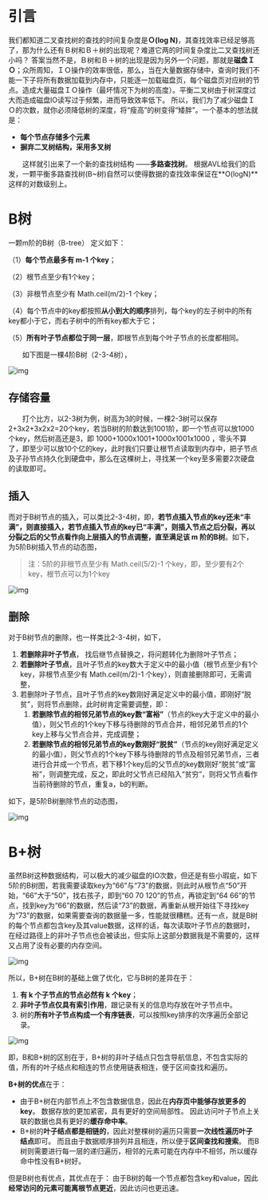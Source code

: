 # 引言
我们都知道二叉查找树的查找的时间复杂度是**Ｏ(log N)**，其查找效率已经足够高了，那为什么还有Ｂ树和Ｂ＋树的出现呢？难道它两的时间复杂度比二叉查找树还小吗？
答案当然不是，Ｂ树和Ｂ＋树的出现是因为另外一个问题，那就是**磁盘ＩＯ**；众所周知，ＩＯ操作的效率很低，那么，当在大量数据存储中，查询时我们不能一下子将所有数据加载到内存中，只能逐一加载磁盘页，每个磁盘页对应树的节点。造成大量磁盘ＩＯ操作（最坏情况下为树的高度）。平衡二叉树由于树深度过大而造成磁盘IO读写过于频繁，进而导致效率低下。
所以，我们为了减少磁盘ＩＯ的次数，就你必须降低树的深度，将“瘦高”的树变得“矮胖”。一个基本的想法就是：

- **每个节点存储多个元素**
- **摒弃二叉树结构，采用多叉树**

　　这样就引出来了一个新的查找树结构 ——**多路查找树**。 根据AVL给我们的启发，一颗平衡多路查找树(B~树)自然可以使得数据的查找效率保证在**O(logN)**这样的对数级别上。

# B树

一颗m阶的B树（B-tree） 定义如下：

（1）**每个节点最多有 m-1 个key**；

（2）根节点至少有1个key；

（3）非根节点至少有 Math.ceil(m/2)-1 个key；

（4）每个节点中的key都按照**从小到大的顺序**排列，每个key的左子树中的所有key都小于它，而右子树中的所有key都大于它；

（5）**所有叶子节点都位于同一层**，即根节点到每个叶子节点的长度都相同。

  如下图是一棵4阶B树（2-3-4树），

![img](https://520li.oss-cn-hangzhou.aliyuncs.com/img/20200527005128)

## 存储容量
  打个比方，以2-3树为例，树高为3的时候，一棵2-3树可以保存2+3x2+3x2x2=20个key，若当B树的阶数达到1001阶，即一个节点可以放1000个key，然后树高还是3，即 1000+1000x1001+1000x1001x1000 ，零头不算了，即至少可以放10个亿的key，此时我们只要让根节点读取到内存中，把子节点及子孙节点持久化到硬盘中，那么在这棵树上，寻找某一个key至多需要2次硬盘的读取即可。

## 插入

而对于B树节点的插入，可以类比2-3-4树，即，**若节点插入节点的key还未“丰满”，则直接插入，若节点插入节点的key已“丰满”，则插入节点之后分裂，再以分裂之后的父节点看作向上层插入的节点调整，直至满足该 m 阶的B树**。如下，为5阶B树插入节点的动态图，

> 注：5阶的非根节点至少有 Math.ceil(5/2)-1 个key，即，至少要有2个key，根节点可以为1个key

![img](https://520li.oss-cn-hangzhou.aliyuncs.com/img/20200527005402)

## 删除  

对于B树节点的删除，也一样类比2-3-4树，如下，

1. **若删除非叶子节点**， 找后继节点替换之，将问题转化为删除叶子节点；
2. **若删除叶子节点**，且叶子节点的key数大于定义中的最小值（根节点至少有1个key，非根节点至少有 Math.ceil(m/2)-1 个key），则直接删除即可，无需调整，
3. 若删除叶子节点，且叶子节点的key数刚好满足定义中的最小值，即刚好“脱贫”，则将节点删除，此时树肯定需要调整，即：
   1. **若删除节点的相邻兄弟节点的key数“富裕”**（节点的key大于定义中的最小值），则父节点的1个key下移与待删除的节点合并，相邻兄弟节点的1个key上移与父节点合并，完成调整；
   2. **若删除节点的相邻兄弟节点的key数刚好“脱贫”**（节点的key刚好满足定义的最小值），则父节点的1个key下移与待删除的节点及相邻兄弟节点，三者进行合并成一个节点，若下移1个key后的父节点的key数刚好“脱贫”或“富裕”，则调整完成，反之，即此时父节点已经陷入“贫穷”，则将父节点看作当前待删除的节点，重复a，b的判断。

如下，是5阶B树删除节点的动态图，

![img](https://520li.oss-cn-hangzhou.aliyuncs.com/img/20200527005658)

# B+树

虽然B树这种数据结构，可以极大的减少磁盘的IO次数，但还是有些小瑕疵，如下5阶的B树图，若我需要读取key为“66”与“73”的数据，则此时从根节点“50”开始，“66”大于“50”，找右孩子，即到“60 70 120”的节点，再锁定到“64 66”的节点，找到key为“66”的数据，然后读“73”的数据，再重新从根开始往下寻找key为“73”的数据，如果需要查询的数据量一多，性能就很糟糕。还有一点，就是B树的每个节点都包含key及其value数据，这样的话，每次读取叶子节点的数据时，在经过路径上的非叶子节点也会被读出，但实际上这部分数据我是不需要的，这样又占用了没有必要的内存空间。

![img](https://520li.oss-cn-hangzhou.aliyuncs.com/img/20200527005851)

所以，B+树在B树的基础上做了优化，它与B树的差异在于：

1. **有 k 个子节点的节点必然有 k 个key**；
2. **非叶子节点仅具有索引作用**，跟记录有关的信息均存放在叶子节点中。
3. 树的**所有叶子节点构成一个有序链表**，可以按照key排序的次序遍历全部记录。

![img](https://520li.oss-cn-hangzhou.aliyuncs.com/img/20200527010135.jpg)

即，B和B+树的区别在于，B+树的非叶子结点只包含导航信息，不包含实际的值，所有的叶子结点和相连的节点使用链表相连，便于区间查找和遍历。

**B+树的优点**在于：

- 由于B+树在内部节点上不包含数据信息，因此在**内存页中能够存放更多的key**。 
    数据存放的更加紧密，具有更好的空间局部性。
    因此访问叶子节点上关联的数据也具有更好的**缓存命中率**。
- B+树的**叶子结点都是相链的**，因此对整棵树的遍历只需要**一次线性遍历叶子结点**即可。
    而且由于数据顺序排列并且相连，所以便于**区间查找和搜索**。
    而B树则需要进行每一层的递归遍历，相邻的元素可能在内存中不相邻，所以缓存命中性没有B+树好。

但是B树也有优点，其优点在于：
由于B树的每一个节点都包含key和value，因此**经常访问的元素可能离根节点更近**，因此访问也更迅速。
